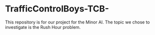 # TrafficControlBoys-TCB-
This repository is for our project for the Minor AI. The topic we chose to investigate is the Rush Hour problem. 
